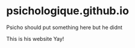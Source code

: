 psichologique.github.io
=======================
Psicho should put something here but he didnt


This is his website
Yay!
